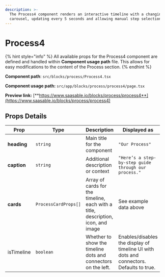 ```yaml
---
description: >-
  The Process4 component renders an interactive timeline with a changing image
  carousel, updating every 5 seconds and allowing manual step selection.
---
```


# Process4

{% hint style="info" %}
All available props for the Process4 component are defined and handled within **Component usage path** file. This allows for easy modifications to the content of the Process section.
{% endhint %}

**Component path**: `src/blocks/process/Process4.tsx`

**Component usage path:**  `src/app/blocks/process/process4/page.tsx`

**Preview link:** [**https://www.saasable.io/blocks/process/process4**](https://www.saasable.io/blocks/process/process4)

## Props Details

| Prop        | Type                 | Description                                                                      | Displayed as                                                                            |
| ----------- | -------------------- | -------------------------------------------------------------------------------- | --------------------------------------------------------------------------------------- |
| **heading** | `string`             | Main title for the component                                                     | `"Our Process"`                                                                         |
| **caption** | `string`             | Additional description or context                                                | `"Here’s a step-by-step guide through our process."`                                    |
| **cards**   | `ProcessCardProps[]` | Array of cards for the timeline, each with a title, description, icon, and image | See example data above                                                                  |
| isTimeline  | `boolean`            | Whether to show the timeline dots and connectors on the left.                    | Enables/disables the display of timeline UI with dots and connectors. Defaults to true. |
